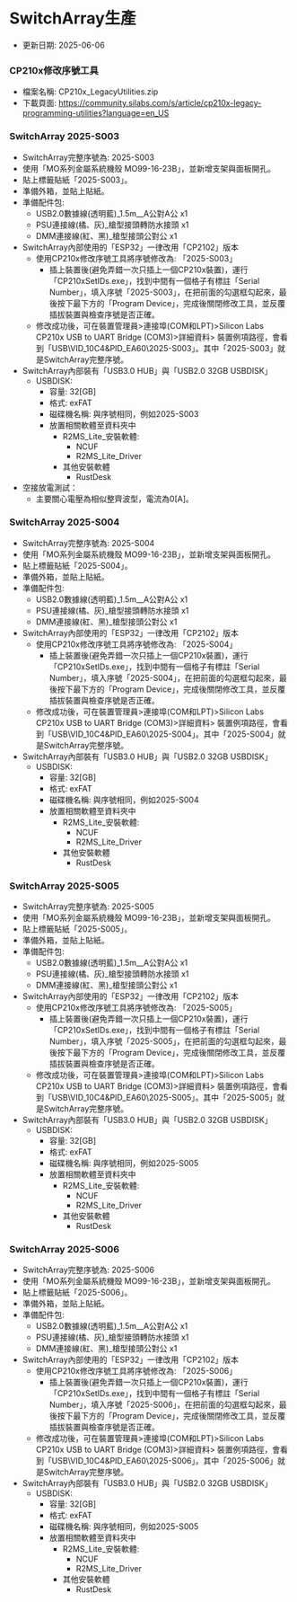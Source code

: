 # SwitchArray生產
+ 更新日期: 2025-06-06

### CP210x修改序號工具
+ 檔案名稱: CP210x_LegacyUtilities.zip
+ 下載頁面: https://community.silabs.com/s/article/cp210x-legacy-programming-utilities?language=en_US

### SwitchArray 2025-S003
+ SwitchArray完整序號為: 2025-S003
+ 使用「MO系列金屬系統機殼 MO99-16-23B」，並新增支架與面板開孔。
+ 貼上標籤貼紙「2025-S003」。
+ 準備外箱，並貼上貼紙。
+ 準備配件包:
  + USB2.0數據線(透明藍)_1.5m__A公對A公 x1
  + PSU連接線(橘、灰)_槍型接頭轉防水接頭 x1
  + DMM連接線(紅、黑)_槍型接頭公對公 x1
+ SwitchArray內部使用的「ESP32」一律改用「CP2102」版本
  + 使用CP210x修改序號工具將序號修改為: 「2025-S003」
    + 插上裝置後(避免弄錯一次只插上一個CP210x裝置)，運行「CP210xSetIDs.exe」，找到中間有一個格子有標註「Serial Number」，填入序號「2025-S003」，在把前面的勾選框勾起來，最後按下最下方的「Program Device」，完成後關閉修改工具，並反覆插拔裝置與檢查序號是否正確。
  + 修改成功後，可在裝置管理員>連接埠(COM和LPT)>Silicon Labs CP210x USB to UART Bridge (COM3)>詳細資料> 裝置例項路徑，會看到「USB\VID_10C4&PID_EA60\2025-S003」。其中「2025-S003」就是SwitchArray完整序號。
+ SwitchArray內部裝有「USB3.0 HUB」與「USB2.0 32GB USBDISK」
  + USBDISK:
    + 容量: 32[GB]
    + 格式: exFAT
    + 磁碟機名稱: 與序號相同，例如2025-S003
    + 放置相關軟體至資料夾中
      + R2MS_Lite_安裝軟體:
        + NCUF
        + R2MS_Lite_Driver
      + 其他安裝軟體
        + RustDesk
+ 空接放電測試：
  + 主要關心電壓為相似整齊波型，電流為0[A]。 
### SwitchArray 2025-S004
+ SwitchArray完整序號為: 2025-S004
+ 使用「MO系列金屬系統機殼 MO99-16-23B」，並新增支架與面板開孔。
+ 貼上標籤貼紙「2025-S004」。
+ 準備外箱，並貼上貼紙。
+ 準備配件包:
  + USB2.0數據線(透明藍)_1.5m__A公對A公 x1
  + PSU連接線(橘、灰)_槍型接頭轉防水接頭 x1
  + DMM連接線(紅、黑)_槍型接頭公對公 x1
+ SwitchArray內部使用的「ESP32」一律改用「CP2102」版本
  + 使用CP210x修改序號工具將序號修改為: 「2025-S004」
    + 插上裝置後(避免弄錯一次只插上一個CP210x裝置)，運行「CP210xSetIDs.exe」，找到中間有一個格子有標註「Serial Number」，填入序號「2025-S004」，在把前面的勾選框勾起來，最後按下最下方的「Program Device」，完成後關閉修改工具，並反覆插拔裝置與檢查序號是否正確。
  + 修改成功後，可在裝置管理員>連接埠(COM和LPT)>Silicon Labs CP210x USB to UART Bridge (COM3)>詳細資料> 裝置例項路徑，會看到「USB\VID_10C4&PID_EA60\2025-S004」。其中「2025-S004」就是SwitchArray完整序號。
+ SwitchArray內部裝有「USB3.0 HUB」與「USB2.0 32GB USBDISK」
  + USBDISK:
    + 容量: 32[GB]
    + 格式: exFAT
    + 磁碟機名稱: 與序號相同，例如2025-S004
    + 放置相關軟體至資料夾中
      + R2MS_Lite_安裝軟體:
        + NCUF
        + R2MS_Lite_Driver
      + 其他安裝軟體
        + RustDesk

### SwitchArray 2025-S005
+ SwitchArray完整序號為: 2025-S005
+ 使用「MO系列金屬系統機殼 MO99-16-23B」，並新增支架與面板開孔。
+ 貼上標籤貼紙「2025-S005」。
+ 準備外箱，並貼上貼紙。
+ 準備配件包:
  + USB2.0數據線(透明藍)_1.5m__A公對A公 x1
  + PSU連接線(橘、灰)_槍型接頭轉防水接頭 x1
  + DMM連接線(紅、黑)_槍型接頭公對公 x1
+ SwitchArray內部使用的「ESP32」一律改用「CP2102」版本
  + 使用CP210x修改序號工具將序號修改為: 「2025-S005」
    + 插上裝置後(避免弄錯一次只插上一個CP210x裝置)，運行「CP210xSetIDs.exe」，找到中間有一個格子有標註「Serial Number」，填入序號「2025-S005」，在把前面的勾選框勾起來，最後按下最下方的「Program Device」，完成後關閉修改工具，並反覆插拔裝置與檢查序號是否正確。
  + 修改成功後，可在裝置管理員>連接埠(COM和LPT)>Silicon Labs CP210x USB to UART Bridge (COM3)>詳細資料> 裝置例項路徑，會看到「USB\VID_10C4&PID_EA60\2025-S005」。其中「2025-S005」就是SwitchArray完整序號。
+ SwitchArray內部裝有「USB3.0 HUB」與「USB2.0 32GB USBDISK」
  + USBDISK:
    + 容量: 32[GB]
    + 格式: exFAT
    + 磁碟機名稱: 與序號相同，例如2025-S005
    + 放置相關軟體至資料夾中
      + R2MS_Lite_安裝軟體:
        + NCUF
        + R2MS_Lite_Driver
      + 其他安裝軟體
        + RustDesk


### SwitchArray 2025-S006
+ SwitchArray完整序號為: 2025-S006
+ 使用「MO系列金屬系統機殼 MO99-16-23B」，並新增支架與面板開孔。
+ 貼上標籤貼紙「2025-S006」。
+ 準備外箱，並貼上貼紙。
+ 準備配件包:
  + USB2.0數據線(透明藍)_1.5m__A公對A公 x1
  + PSU連接線(橘、灰)_槍型接頭轉防水接頭 x1
  + DMM連接線(紅、黑)_槍型接頭公對公 x1
+ SwitchArray內部使用的「ESP32」一律改用「CP2102」版本
  + 使用CP210x修改序號工具將序號修改為: 「2025-S006」
    + 插上裝置後(避免弄錯一次只插上一個CP210x裝置)，運行「CP210xSetIDs.exe」，找到中間有一個格子有標註「Serial Number」，填入序號「2025-S006」，在把前面的勾選框勾起來，最後按下最下方的「Program Device」，完成後關閉修改工具，並反覆插拔裝置與檢查序號是否正確。
  + 修改成功後，可在裝置管理員>連接埠(COM和LPT)>Silicon Labs CP210x USB to UART Bridge (COM3)>詳細資料> 裝置例項路徑，會看到「USB\VID_10C4&PID_EA60\2025-S006」。其中「2025-S006」就是SwitchArray完整序號。
+ SwitchArray內部裝有「USB3.0 HUB」與「USB2.0 32GB USBDISK」
  + USBDISK:
    + 容量: 32[GB]
    + 格式: exFAT
    + 磁碟機名稱: 與序號相同，例如2025-S005
    + 放置相關軟體至資料夾中
      + R2MS_Lite_安裝軟體:
        + NCUF
        + R2MS_Lite_Driver
      + 其他安裝軟體
        + RustDesk
